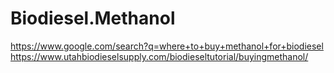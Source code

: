 # Biodiesel.Methanol
https://www.google.com/search?q=where+to+buy+methanol+for+biodiesel https://www.utahbiodieselsupply.com/biodieseltutorial/buyingmethanol/
